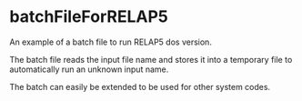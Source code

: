 # batchFileForRELAP5

An example of a batch file to run RELAP5 dos version.

The batch file reads the input file name and stores it into a temporary file to automatically run an unknown input name. 

The batch can easily be extended to be used for other system codes. 
